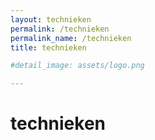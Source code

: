```yaml
---
layout: technieken
permalink: /technieken
permalink_name: /technieken
title: technieken

#detail_image: assets/logo.png

---
```


# technieken
